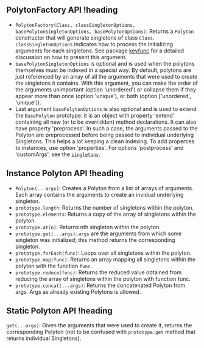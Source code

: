 ## PolytonFactory API !heading

* `PolytonFactory(Class, classSingletonOptions, basePolytonSingletonOptions, basePolytonOptions)`: Returns a `Polyton` constructor that will generate singletons of class `Class`. `classSingletonOptions` indicates how to process the initializing arguments for each singletons. See package [keyfunc](https://www.npmjs.com/package/keyfunc) for a detailed discussion on how to present this argument.
* `basePolytonSingletonOptions` is optional and is used when the polytons themselves must be indexed in a special way. By default, polytons are just referenced by an array of all the arguments that were used to create the singletons it contains. With this argument, you can make the order of the arguments unimportant (option 'unordered') or collapse them if they appear more than once (option 'unique'), or both (option ['unordered', 'unique']).
* Last argument `basePolytonOptions` is also optional and is used to extend the `BasePolyton` prototype: it is an object with property 'extend' containing all new (or to be overridden) method declarations. It can also have property 'preprocess'. In such a case, the arguments passed to the Polyton are preprocessed before being passed to individual underlying Singletons. This helps a lot keeping a clean indexing. To add properties to instances, use option 'properties'. For options 'postprocess' and 'customArgs', see the [`singletons`](https://www.npmjs.com/package/singletons).

##  Instance Polyton API !heading

* `Polyton(...args)`: Creates a Polyton from a list of arrays of arguments. Each array contains the arguments to create an invidual underlying singleton.
* `prototype.length`: Returns the number of singletons within the polyton.
* `prototype.elements`: Returns a copy of the array of singletons within the polyton.
* `prototype.at(n)`: Returns nth singleton within the polyton.
* `prototype.get(...args)`: `args` are the arguments from which some singleton was initialized; this method returns the corresponding singleton.
* `prototype.forEach(func)`: Loops over all singletons within the polyton.
* `prototype.map(func)`: Returns an array mapping all singletons within the polyton with the function `func`.
* `prototype.reduce(func)`: Returns the reduced value obtained from reducing the array of singletons within the polyton with function func.
* `prototype.concat(...args)`: Returns the concatenated Polyton from args. Args as already existing Polytons is allowed.

## Static Polyton API !heading

`get(...args)`: Given the arguments that were used to create it, returns the corresponding Polyton (not to be confused with `prototype.get` method that returns individual Singletons).

